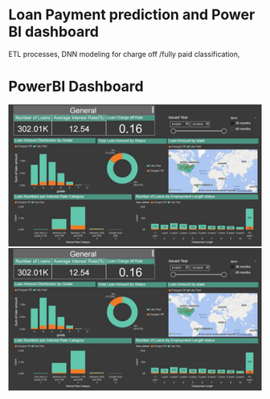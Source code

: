 # Loan Payment prediction and Power BI dashboard
ETL processes, DNN modeling for charge off /fully paid classification,

# PowerBI Dashboard

![Dashboard1](https://github.com/SabaGholizadehAnsari/loan_prediction_DeepNN/blob/master/page1.JPG)
![Dashboard2](https://github.com/SabaGholizadehAnsari/loan_prediction_DeepNN/blob/master/page1.JPG)

